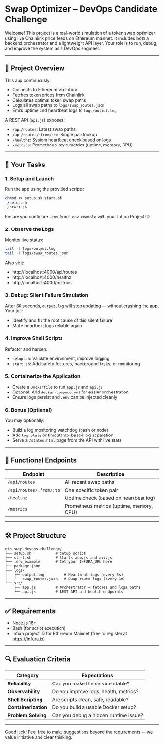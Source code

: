 # Swap Optimizer – DevOps Candidate Challenge

Welcome! This project is a real-world simulation of a token swap optimizer using live Chainlink price feeds on Ethereum mainnet. It includes both a backend orchestrator and a lightweight API layer. Your role is to run, debug, and improve the system as a DevOps engineer.

---

## 🚀 Project Overview

This app continuously:
- Connects to Ethereum via Infura
- Fetches token prices from Chainlink
- Calculates optimal token swap paths
- Logs all swap paths to `logs/swap_routes.json`
- Emits uptime and heartbeat logs to `logs/output.log`

A REST API (`api.js`) exposes:
- `/api/routes`: Latest swap paths
- `/api/routes/:from/:to`: Single pair lookup
- `/healthz`: System heartbeat check based on logs
- `/metrics`: Prometheus-style metrics (uptime, memory, CPU)

---

## 🧩 Your Tasks

### 1. Setup and Launch

Run the app using the provided scripts:

```bash
chmod +x setup.sh start.sh
./setup.sh
./start.sh
```

Ensure you configure `.env` from `.env_example` with your Infura Project ID.

### 2. Observe the Logs

Monitor live status:

```bash
tail -f logs/output.log
tail -f logs/swap_routes.json
```

Also visit:

- http://localhost:4000/api/routes
- http://localhost:4000/healthz
- http://localhost:4000/metrics

### 3. Debug: Silent Failure Simulation

After 30 seconds, `output.log` will stop updating — without crashing the app. Your job:

- Identify and fix the root cause of this silent failure
- Make heartbeat logs reliable again

### 4. Improve Shell Scripts

Refactor and harden:

- `setup.sh`: Validate environment, improve logging
- `start.sh`: Add safety features, background tasks, or monitoring

### 5. Containerize the Application

- Create a `Dockerfile` to run `app.js` and `api.js`
- Optional: Add `docker-compose.yml` for easier orchestration
- Ensure logs persist and `.env` can be injected cleanly

### 6. Bonus (Optional)

You may optionally:

- Build a log monitoring watchdog (bash or node)
- Add `logrotate` or timestamp-based log separation
- Serve a `/status.html` page from the API with live stats

---

## 🧪 Functional Endpoints

| Endpoint                  | Description                                 |
|---------------------------|---------------------------------------------|
| `/api/routes`             | All recent swap paths                       |
| `/api/routes/:from/:to`   | One specific token pair                     |
| `/healthz`                | Uptime check (based on heartbeat log)       |
| `/metrics`                | Prometheus metrics (uptime, memory, CPU)    |

---

## 🛠 Project Structure

```
eth-swap-devops-challenge/
├── setup.sh           # Setup script
├── start.sh           # Starts app.js and api.js
├── .env_example       # Set your INFURA_URL here
├── package.json
├── logs/
│   ├── output.log         # Heartbeat logs (every 5s)
│   └── swap_routes.json   # Swap route logs (every 1m)
└── src/
    ├── app.js         # Orchestrator – fetches and logs paths
    └── api.js         # REST API and health endpoints
```

---

## ✅ Requirements

- Node.js 16+
- Bash (for script execution)
- Infura project ID for Ethereum Mainnet (free to register at https://infura.io)

---

## 🔍 Evaluation Criteria

| Category        | Expectations                                  |
|----------------|-----------------------------------------------|
| **Reliability** | Can you make the service stable?             |
| **Observability** | Do you improve logs, health, metrics?       |
| **Shell Scripting** | Are scripts clean, safe, readable?        |
| **Containerization** | Do you build a usable Docker setup?      |
| **Problem Solving** | Can you debug a hidden runtime issue?     |

---

Good luck! Feel free to make suggestions beyond the requirements — we value initiative and clear thinking.

